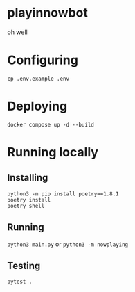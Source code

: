 # playinnowbot

oh well

# Configuring

`cp .env.example .env`

# Deploying

`docker compose up -d --build`

# Running locally

## Installing 

`python3 -m pip install poetry==1.8.1` \
`poetry install` \
`poetry shell`

## Running

`python3 main.py` or `python3 -m nowplaying`

## Testing

`pytest .`
